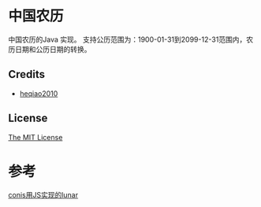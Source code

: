 # 中国农历
中国农历的Java 实现。
支持公历范围为：1900-01-31到2099-12-31范围内，农历日期和公历日期的转换。

## Credits

  - [heqiao2010](https://github.com/heqiao2010)

## License

[The MIT License](http://opensource.org/licenses/MIT)

# 参考
[conis用JS实现的lunar](http://github.com/conis/lunar)
